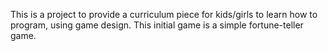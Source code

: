 This is a project to provide a curriculum piece for kids/girls to learn how to program, using game design. This initial game is a simple fortune-teller game.